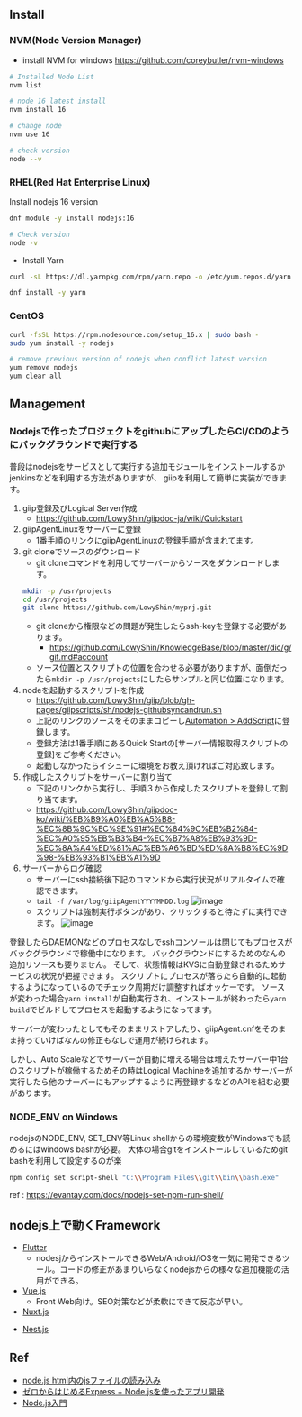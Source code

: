 ## Install

### NVM(Node Version Manager)

- install NVM for windows
https://github.com/coreybutler/nvm-windows

```sh
# Installed Node List
nvm list

# node 16 latest install 
nvm install 16

# change node
nvm use 16

# check version
node --v
```

### RHEL(Red Hat Enterprise Linux)

Install nodejs 16 version
```sh
dnf module -y install nodejs:16

# Check version
node -v
```

- Install Yarn
```sh
curl -sL https://dl.yarnpkg.com/rpm/yarn.repo -o /etc/yum.repos.d/yarn.repo

dnf install -y yarn
```


### CentOS

```sh
curl -fsSL https://rpm.nodesource.com/setup_16.x | sudo bash -
sudo yum install -y nodejs

# remove previous version of nodejs when conflict latest version
yum remove nodejs
yum clear all
```

## Management

### Nodejsで作ったプロジェクトをgithubにアップしたらCI/CDのようにバックグラウンドで実行する

普段はnodejsをサービスとして実行する追加モジュールをインストールするかjenkinsなどを利用する方法がありますが、
giipを利用して簡単に実装ができます。

1. giip登録及びLogical Server作成
   - https://github.com/LowyShin/giipdoc-ja/wiki/Quickstart
2. giipAgentLinuxをサーバーに登録
   - 1番手順のリンクにgiipAgentLinuxの登録手順が含まれてます。
3. git cloneでソースのダウンロード
   - git cloneコマンドを利用してサーバーからソースをダウンロードします。
   ```sh
   mkdir -p /usr/projects
   cd /usr/projects
   git clone https://github.com/LowyShin/myprj.git
   ```
   - git cloneから権限などの問題が発生したらssh-keyを登録する必要があります。
     - https://github.com/LowyShin/KnowledgeBase/blob/master/dic/g/git.md#account   
   - ソース位置とスクリプトの位置を合わせる必要がありますが、面倒だったら`mkdir -p /usr/projects`にしたらサンプルと同じ位置になります。
4. nodeを起動するスクリプトを作成
   - https://github.com/LowyShin/giip/blob/gh-pages/giipscripts/sh/nodejs-githubsyncandrun.sh
   - 上記のリンクのソースをそのままコピーし[Automation > AddScript](https://giipaspstg02.azurewebsites.net/view/SMAHTML/ScrPut.asp)に登録します。
   - 登録方法は1番手順にあるQuick Startの[サーバー情報取得スクリプトの登録]をご参考ください。 
   - 起動しなかったらイシューに環境をお教え頂ければご対応致します。
5. 作成したスクリプトをサーバーに割り当て
   - 下記のリンクから実行し、手順３から作成したスクリプトを登録して割り当てます。
   - https://github.com/LowyShin/giipdoc-ko/wiki/%EB%B9%A0%EB%A5%B8-%EC%8B%9C%EC%9E%91#%EC%84%9C%EB%B2%84-%EC%A0%95%EB%B3%B4-%EC%B7%A8%EB%93%9D-%EC%8A%A4%ED%81%AC%EB%A6%BD%ED%8A%B8%EC%9D%98-%EB%93%B1%EB%A1%9D
6. サーバーからログ確認
   - サーバーにssh接続後下記のコマンドから実行状況がリアルタイムで確認できます。
   - `tail -f /var/log/giipAgentYYYYMMDD.log`
   ![image](https://github.com/LowyShin/KnowledgeBase/assets/20239203/2691989d-5ba3-4ca0-a284-21d65d947279)
   - スクリプトは強制実行ボタンがあり、クリックすると待たずに実行できます。
   ![image](https://github.com/LowyShin/KnowledgeBase/assets/20239203/905bfc03-c719-49ac-9d7a-595556bb3ef8)

登録したらDAEMONなどのプロセスなしでsshコンソールは閉じてもプロセスがバックグラウンドで稼働中になります。
バックグラウンドにするためのなんの追加リソースも要りません。
そして、状態情報はKVSに自動登録されるためサービスの状況が把握できます。
スクリプトにプロセスが落ちたら自動的に起動するようになっているのでチェック周期だけ調整すればオッケーです。
ソースが変わった場合`yarn install`が自動実行され、インストールが終わったら`yarn build`でビルドしてプロセスを起動するようになってます。

サーバーが変わったとしてもそのままリストアしたり、giipAgent.cnfをそのまま持っていけばなんの修正もなしで運用が続けられます。

しかし、Auto Scaleなどでサーバーが自動に増える場合は増えたサーバー中1台のスクリプトが稼働するためその時はLogical Machineを追加するか
サーバーが実行したら他のサーバーにもアップするように再登録するなどのAPIを組む必要があります。

### NODE_ENV on Windows

nodejsのNODE_ENV, SET_ENV等Linux shellからの環境変数がWindowsでも読めるにはwindows bashが必要。
大体の場合gitをインストールしているためgit bashを利用して設定するのが楽

```sh
npm config set script-shell "C:\\Program Files\\git\\bin\\bash.exe"
```

ref : https://evantay.com/docs/nodejs-set-npm-run-shell/


## nodejs上で動くFramework

* [Flutter](https://github.com/LowyShin/KnowledgeBase/tree/master/wiki/flutter)
  * nodesjからインストールできるWeb/Android/iOSを一気に開発できるツール。コードの修正があまりいらなくnodejsからの様々な追加機能の活用ができる。
* [Vue.js](https://github.com/LowyShin/KnowledgeBase/tree/master/wiki/vue)
  * Front Web向け。SEO対策などが柔軟にできて反応が早い。
* [Nuxt.js](https://github.com/LowyShin/KnowledgeBase/tree/master/wiki/nuxtjs)
- [Nest.js](https://github.com/LowyShin/KnowledgeBase/tree/master/wiki/nestjs)

## Ref

* [node.js html内のjsファイルの読み込み](https://www.naka-sys.okinawa/nodejs-html-include/)
* [ゼロからはじめるExpress + Node.jsを使ったアプリ開発](https://qiita.com/nkjm/items/723990c518acfee6e473)
* [Node.js入門](https://www.tohoho-web.com/ex/nodejs.html#hello_web)

